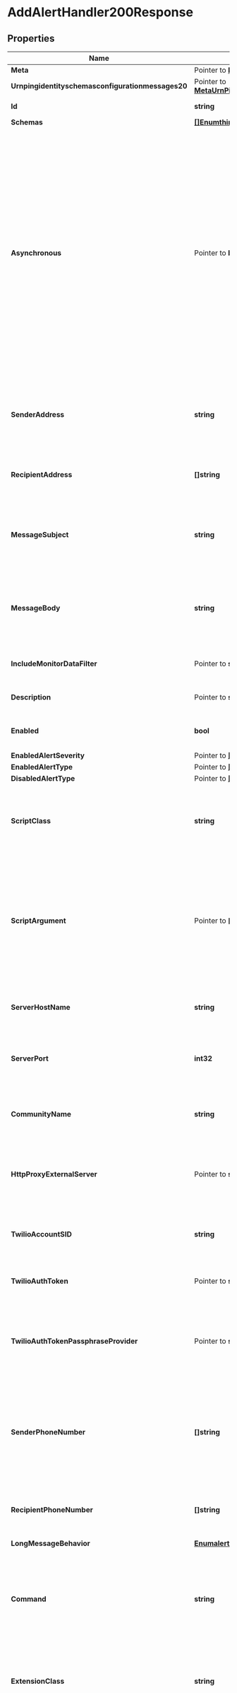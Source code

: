 # AddAlertHandler200Response

## Properties

Name | Type | Description | Notes
------------ | ------------- | ------------- | -------------
**Meta** | Pointer to [**MetaMeta**](MetaMeta.md) |  | [optional] 
**Urnpingidentityschemasconfigurationmessages20** | Pointer to [**MetaUrnPingidentitySchemasConfigurationMessages20**](MetaUrnPingidentitySchemasConfigurationMessages20.md) |  | [optional] 
**Id** | **string** | Name of the Alert Handler | 
**Schemas** | [**[]EnumthirdPartyAlertHandlerSchemaUrn**](EnumthirdPartyAlertHandlerSchemaUrn.md) |  | 
**Asynchronous** | Pointer to **bool** | Indicates whether the server should attempt to invoke this Alert Handler in a background thread so that any potentially-expensive processing (e.g., performing network communication to deliver the alert notification) will not delay whatever processing the server was performing when the alert was generated. | [optional] 
**SenderAddress** | **string** | Specifies the email address to use as the sender for messages generated by this alert handler. | 
**RecipientAddress** | **[]string** | Specifies an email address to which the messages should be sent. | 
**MessageSubject** | **string** | Specifies the subject that should be used for email messages generated by this alert handler. | 
**MessageBody** | **string** | Specifies the body that should be used for email messages generated by this alert handler. | 
**IncludeMonitorDataFilter** | Pointer to **string** | Include monitor entries that match this filter. | [optional] 
**Description** | Pointer to **string** | A description for this Alert Handler | [optional] 
**Enabled** | **bool** | Indicates whether the Alert Handler is enabled. | 
**EnabledAlertSeverity** | Pointer to [**[]EnumalertHandlerEnabledAlertSeverityProp**](EnumalertHandlerEnabledAlertSeverityProp.md) |  | [optional] 
**EnabledAlertType** | Pointer to [**[]EnumalertHandlerEnabledAlertTypeProp**](EnumalertHandlerEnabledAlertTypeProp.md) |  | [optional] 
**DisabledAlertType** | Pointer to [**[]EnumalertHandlerDisabledAlertTypeProp**](EnumalertHandlerDisabledAlertTypeProp.md) |  | [optional] 
**ScriptClass** | **string** | The fully-qualified name of the Groovy class providing the logic for the Groovy Scripted Alert Handler. | 
**ScriptArgument** | Pointer to **[]string** | The set of arguments used to customize the behavior for the Scripted Alert Handler. Each configuration property should be given in the form &#39;name&#x3D;value&#39;. | [optional] 
**ServerHostName** | **string** | Specifies the address of the SNMP agent to which traps will be sent. | 
**ServerPort** | **int32** | Specifies the port number of the SNMP agent to which traps will be sent. | 
**CommunityName** | **string** | Specifies the name of the community to which the traps will be sent. | 
**HttpProxyExternalServer** | Pointer to **string** | A reference to an HTTP proxy server that should be used for requests sent to the Twilio service. | [optional] 
**TwilioAccountSID** | **string** | The unique identifier assigned to the Twilio account that will be used. | 
**TwilioAuthToken** | Pointer to **string** | The auth token for the Twilio account that will be used. | [optional] 
**TwilioAuthTokenPassphraseProvider** | Pointer to **string** | The passphrase provider that may be used to obtain the auth token for the Twilio account that will be used. | [optional] 
**SenderPhoneNumber** | **[]string** | The outgoing phone number to use for the messages. Values must be phone numbers you have obtained for use with your Twilio account. | 
**RecipientPhoneNumber** | **[]string** | The phone number to which alert notifications should be delivered. | 
**LongMessageBehavior** | [**EnumalertHandlerLongMessageBehaviorProp**](EnumalertHandlerLongMessageBehaviorProp.md) |  | 
**Command** | **string** | Specifies the path of the command to execute, without any arguments. It must be an absolute path for reasons of security and reliability. | 
**ExtensionClass** | **string** | The fully-qualified name of the Java class providing the logic for the Third Party Alert Handler. | 
**ExtensionArgument** | Pointer to **[]string** | The set of arguments used to customize the behavior for the Third Party Alert Handler. Each configuration property should be given in the form &#39;name&#x3D;value&#39;. | [optional] 

## Methods

### NewAddAlertHandler200Response

`func NewAddAlertHandler200Response(id string, schemas []EnumthirdPartyAlertHandlerSchemaUrn, senderAddress string, recipientAddress []string, messageSubject string, messageBody string, enabled bool, scriptClass string, serverHostName string, serverPort int32, communityName string, twilioAccountSID string, senderPhoneNumber []string, recipientPhoneNumber []string, longMessageBehavior EnumalertHandlerLongMessageBehaviorProp, command string, extensionClass string, ) *AddAlertHandler200Response`

NewAddAlertHandler200Response instantiates a new AddAlertHandler200Response object
This constructor will assign default values to properties that have it defined,
and makes sure properties required by API are set, but the set of arguments
will change when the set of required properties is changed

### NewAddAlertHandler200ResponseWithDefaults

`func NewAddAlertHandler200ResponseWithDefaults() *AddAlertHandler200Response`

NewAddAlertHandler200ResponseWithDefaults instantiates a new AddAlertHandler200Response object
This constructor will only assign default values to properties that have it defined,
but it doesn't guarantee that properties required by API are set

### GetMeta

`func (o *AddAlertHandler200Response) GetMeta() MetaMeta`

GetMeta returns the Meta field if non-nil, zero value otherwise.

### GetMetaOk

`func (o *AddAlertHandler200Response) GetMetaOk() (*MetaMeta, bool)`

GetMetaOk returns a tuple with the Meta field if it's non-nil, zero value otherwise
and a boolean to check if the value has been set.

### SetMeta

`func (o *AddAlertHandler200Response) SetMeta(v MetaMeta)`

SetMeta sets Meta field to given value.

### HasMeta

`func (o *AddAlertHandler200Response) HasMeta() bool`

HasMeta returns a boolean if a field has been set.

### GetUrnpingidentityschemasconfigurationmessages20

`func (o *AddAlertHandler200Response) GetUrnpingidentityschemasconfigurationmessages20() MetaUrnPingidentitySchemasConfigurationMessages20`

GetUrnpingidentityschemasconfigurationmessages20 returns the Urnpingidentityschemasconfigurationmessages20 field if non-nil, zero value otherwise.

### GetUrnpingidentityschemasconfigurationmessages20Ok

`func (o *AddAlertHandler200Response) GetUrnpingidentityschemasconfigurationmessages20Ok() (*MetaUrnPingidentitySchemasConfigurationMessages20, bool)`

GetUrnpingidentityschemasconfigurationmessages20Ok returns a tuple with the Urnpingidentityschemasconfigurationmessages20 field if it's non-nil, zero value otherwise
and a boolean to check if the value has been set.

### SetUrnpingidentityschemasconfigurationmessages20

`func (o *AddAlertHandler200Response) SetUrnpingidentityschemasconfigurationmessages20(v MetaUrnPingidentitySchemasConfigurationMessages20)`

SetUrnpingidentityschemasconfigurationmessages20 sets Urnpingidentityschemasconfigurationmessages20 field to given value.

### HasUrnpingidentityschemasconfigurationmessages20

`func (o *AddAlertHandler200Response) HasUrnpingidentityschemasconfigurationmessages20() bool`

HasUrnpingidentityschemasconfigurationmessages20 returns a boolean if a field has been set.

### GetId

`func (o *AddAlertHandler200Response) GetId() string`

GetId returns the Id field if non-nil, zero value otherwise.

### GetIdOk

`func (o *AddAlertHandler200Response) GetIdOk() (*string, bool)`

GetIdOk returns a tuple with the Id field if it's non-nil, zero value otherwise
and a boolean to check if the value has been set.

### SetId

`func (o *AddAlertHandler200Response) SetId(v string)`

SetId sets Id field to given value.


### GetSchemas

`func (o *AddAlertHandler200Response) GetSchemas() []EnumthirdPartyAlertHandlerSchemaUrn`

GetSchemas returns the Schemas field if non-nil, zero value otherwise.

### GetSchemasOk

`func (o *AddAlertHandler200Response) GetSchemasOk() (*[]EnumthirdPartyAlertHandlerSchemaUrn, bool)`

GetSchemasOk returns a tuple with the Schemas field if it's non-nil, zero value otherwise
and a boolean to check if the value has been set.

### SetSchemas

`func (o *AddAlertHandler200Response) SetSchemas(v []EnumthirdPartyAlertHandlerSchemaUrn)`

SetSchemas sets Schemas field to given value.


### GetAsynchronous

`func (o *AddAlertHandler200Response) GetAsynchronous() bool`

GetAsynchronous returns the Asynchronous field if non-nil, zero value otherwise.

### GetAsynchronousOk

`func (o *AddAlertHandler200Response) GetAsynchronousOk() (*bool, bool)`

GetAsynchronousOk returns a tuple with the Asynchronous field if it's non-nil, zero value otherwise
and a boolean to check if the value has been set.

### SetAsynchronous

`func (o *AddAlertHandler200Response) SetAsynchronous(v bool)`

SetAsynchronous sets Asynchronous field to given value.

### HasAsynchronous

`func (o *AddAlertHandler200Response) HasAsynchronous() bool`

HasAsynchronous returns a boolean if a field has been set.

### GetSenderAddress

`func (o *AddAlertHandler200Response) GetSenderAddress() string`

GetSenderAddress returns the SenderAddress field if non-nil, zero value otherwise.

### GetSenderAddressOk

`func (o *AddAlertHandler200Response) GetSenderAddressOk() (*string, bool)`

GetSenderAddressOk returns a tuple with the SenderAddress field if it's non-nil, zero value otherwise
and a boolean to check if the value has been set.

### SetSenderAddress

`func (o *AddAlertHandler200Response) SetSenderAddress(v string)`

SetSenderAddress sets SenderAddress field to given value.


### GetRecipientAddress

`func (o *AddAlertHandler200Response) GetRecipientAddress() []string`

GetRecipientAddress returns the RecipientAddress field if non-nil, zero value otherwise.

### GetRecipientAddressOk

`func (o *AddAlertHandler200Response) GetRecipientAddressOk() (*[]string, bool)`

GetRecipientAddressOk returns a tuple with the RecipientAddress field if it's non-nil, zero value otherwise
and a boolean to check if the value has been set.

### SetRecipientAddress

`func (o *AddAlertHandler200Response) SetRecipientAddress(v []string)`

SetRecipientAddress sets RecipientAddress field to given value.


### GetMessageSubject

`func (o *AddAlertHandler200Response) GetMessageSubject() string`

GetMessageSubject returns the MessageSubject field if non-nil, zero value otherwise.

### GetMessageSubjectOk

`func (o *AddAlertHandler200Response) GetMessageSubjectOk() (*string, bool)`

GetMessageSubjectOk returns a tuple with the MessageSubject field if it's non-nil, zero value otherwise
and a boolean to check if the value has been set.

### SetMessageSubject

`func (o *AddAlertHandler200Response) SetMessageSubject(v string)`

SetMessageSubject sets MessageSubject field to given value.


### GetMessageBody

`func (o *AddAlertHandler200Response) GetMessageBody() string`

GetMessageBody returns the MessageBody field if non-nil, zero value otherwise.

### GetMessageBodyOk

`func (o *AddAlertHandler200Response) GetMessageBodyOk() (*string, bool)`

GetMessageBodyOk returns a tuple with the MessageBody field if it's non-nil, zero value otherwise
and a boolean to check if the value has been set.

### SetMessageBody

`func (o *AddAlertHandler200Response) SetMessageBody(v string)`

SetMessageBody sets MessageBody field to given value.


### GetIncludeMonitorDataFilter

`func (o *AddAlertHandler200Response) GetIncludeMonitorDataFilter() string`

GetIncludeMonitorDataFilter returns the IncludeMonitorDataFilter field if non-nil, zero value otherwise.

### GetIncludeMonitorDataFilterOk

`func (o *AddAlertHandler200Response) GetIncludeMonitorDataFilterOk() (*string, bool)`

GetIncludeMonitorDataFilterOk returns a tuple with the IncludeMonitorDataFilter field if it's non-nil, zero value otherwise
and a boolean to check if the value has been set.

### SetIncludeMonitorDataFilter

`func (o *AddAlertHandler200Response) SetIncludeMonitorDataFilter(v string)`

SetIncludeMonitorDataFilter sets IncludeMonitorDataFilter field to given value.

### HasIncludeMonitorDataFilter

`func (o *AddAlertHandler200Response) HasIncludeMonitorDataFilter() bool`

HasIncludeMonitorDataFilter returns a boolean if a field has been set.

### GetDescription

`func (o *AddAlertHandler200Response) GetDescription() string`

GetDescription returns the Description field if non-nil, zero value otherwise.

### GetDescriptionOk

`func (o *AddAlertHandler200Response) GetDescriptionOk() (*string, bool)`

GetDescriptionOk returns a tuple with the Description field if it's non-nil, zero value otherwise
and a boolean to check if the value has been set.

### SetDescription

`func (o *AddAlertHandler200Response) SetDescription(v string)`

SetDescription sets Description field to given value.

### HasDescription

`func (o *AddAlertHandler200Response) HasDescription() bool`

HasDescription returns a boolean if a field has been set.

### GetEnabled

`func (o *AddAlertHandler200Response) GetEnabled() bool`

GetEnabled returns the Enabled field if non-nil, zero value otherwise.

### GetEnabledOk

`func (o *AddAlertHandler200Response) GetEnabledOk() (*bool, bool)`

GetEnabledOk returns a tuple with the Enabled field if it's non-nil, zero value otherwise
and a boolean to check if the value has been set.

### SetEnabled

`func (o *AddAlertHandler200Response) SetEnabled(v bool)`

SetEnabled sets Enabled field to given value.


### GetEnabledAlertSeverity

`func (o *AddAlertHandler200Response) GetEnabledAlertSeverity() []EnumalertHandlerEnabledAlertSeverityProp`

GetEnabledAlertSeverity returns the EnabledAlertSeverity field if non-nil, zero value otherwise.

### GetEnabledAlertSeverityOk

`func (o *AddAlertHandler200Response) GetEnabledAlertSeverityOk() (*[]EnumalertHandlerEnabledAlertSeverityProp, bool)`

GetEnabledAlertSeverityOk returns a tuple with the EnabledAlertSeverity field if it's non-nil, zero value otherwise
and a boolean to check if the value has been set.

### SetEnabledAlertSeverity

`func (o *AddAlertHandler200Response) SetEnabledAlertSeverity(v []EnumalertHandlerEnabledAlertSeverityProp)`

SetEnabledAlertSeverity sets EnabledAlertSeverity field to given value.

### HasEnabledAlertSeverity

`func (o *AddAlertHandler200Response) HasEnabledAlertSeverity() bool`

HasEnabledAlertSeverity returns a boolean if a field has been set.

### GetEnabledAlertType

`func (o *AddAlertHandler200Response) GetEnabledAlertType() []EnumalertHandlerEnabledAlertTypeProp`

GetEnabledAlertType returns the EnabledAlertType field if non-nil, zero value otherwise.

### GetEnabledAlertTypeOk

`func (o *AddAlertHandler200Response) GetEnabledAlertTypeOk() (*[]EnumalertHandlerEnabledAlertTypeProp, bool)`

GetEnabledAlertTypeOk returns a tuple with the EnabledAlertType field if it's non-nil, zero value otherwise
and a boolean to check if the value has been set.

### SetEnabledAlertType

`func (o *AddAlertHandler200Response) SetEnabledAlertType(v []EnumalertHandlerEnabledAlertTypeProp)`

SetEnabledAlertType sets EnabledAlertType field to given value.

### HasEnabledAlertType

`func (o *AddAlertHandler200Response) HasEnabledAlertType() bool`

HasEnabledAlertType returns a boolean if a field has been set.

### GetDisabledAlertType

`func (o *AddAlertHandler200Response) GetDisabledAlertType() []EnumalertHandlerDisabledAlertTypeProp`

GetDisabledAlertType returns the DisabledAlertType field if non-nil, zero value otherwise.

### GetDisabledAlertTypeOk

`func (o *AddAlertHandler200Response) GetDisabledAlertTypeOk() (*[]EnumalertHandlerDisabledAlertTypeProp, bool)`

GetDisabledAlertTypeOk returns a tuple with the DisabledAlertType field if it's non-nil, zero value otherwise
and a boolean to check if the value has been set.

### SetDisabledAlertType

`func (o *AddAlertHandler200Response) SetDisabledAlertType(v []EnumalertHandlerDisabledAlertTypeProp)`

SetDisabledAlertType sets DisabledAlertType field to given value.

### HasDisabledAlertType

`func (o *AddAlertHandler200Response) HasDisabledAlertType() bool`

HasDisabledAlertType returns a boolean if a field has been set.

### GetScriptClass

`func (o *AddAlertHandler200Response) GetScriptClass() string`

GetScriptClass returns the ScriptClass field if non-nil, zero value otherwise.

### GetScriptClassOk

`func (o *AddAlertHandler200Response) GetScriptClassOk() (*string, bool)`

GetScriptClassOk returns a tuple with the ScriptClass field if it's non-nil, zero value otherwise
and a boolean to check if the value has been set.

### SetScriptClass

`func (o *AddAlertHandler200Response) SetScriptClass(v string)`

SetScriptClass sets ScriptClass field to given value.


### GetScriptArgument

`func (o *AddAlertHandler200Response) GetScriptArgument() []string`

GetScriptArgument returns the ScriptArgument field if non-nil, zero value otherwise.

### GetScriptArgumentOk

`func (o *AddAlertHandler200Response) GetScriptArgumentOk() (*[]string, bool)`

GetScriptArgumentOk returns a tuple with the ScriptArgument field if it's non-nil, zero value otherwise
and a boolean to check if the value has been set.

### SetScriptArgument

`func (o *AddAlertHandler200Response) SetScriptArgument(v []string)`

SetScriptArgument sets ScriptArgument field to given value.

### HasScriptArgument

`func (o *AddAlertHandler200Response) HasScriptArgument() bool`

HasScriptArgument returns a boolean if a field has been set.

### GetServerHostName

`func (o *AddAlertHandler200Response) GetServerHostName() string`

GetServerHostName returns the ServerHostName field if non-nil, zero value otherwise.

### GetServerHostNameOk

`func (o *AddAlertHandler200Response) GetServerHostNameOk() (*string, bool)`

GetServerHostNameOk returns a tuple with the ServerHostName field if it's non-nil, zero value otherwise
and a boolean to check if the value has been set.

### SetServerHostName

`func (o *AddAlertHandler200Response) SetServerHostName(v string)`

SetServerHostName sets ServerHostName field to given value.


### GetServerPort

`func (o *AddAlertHandler200Response) GetServerPort() int32`

GetServerPort returns the ServerPort field if non-nil, zero value otherwise.

### GetServerPortOk

`func (o *AddAlertHandler200Response) GetServerPortOk() (*int32, bool)`

GetServerPortOk returns a tuple with the ServerPort field if it's non-nil, zero value otherwise
and a boolean to check if the value has been set.

### SetServerPort

`func (o *AddAlertHandler200Response) SetServerPort(v int32)`

SetServerPort sets ServerPort field to given value.


### GetCommunityName

`func (o *AddAlertHandler200Response) GetCommunityName() string`

GetCommunityName returns the CommunityName field if non-nil, zero value otherwise.

### GetCommunityNameOk

`func (o *AddAlertHandler200Response) GetCommunityNameOk() (*string, bool)`

GetCommunityNameOk returns a tuple with the CommunityName field if it's non-nil, zero value otherwise
and a boolean to check if the value has been set.

### SetCommunityName

`func (o *AddAlertHandler200Response) SetCommunityName(v string)`

SetCommunityName sets CommunityName field to given value.


### GetHttpProxyExternalServer

`func (o *AddAlertHandler200Response) GetHttpProxyExternalServer() string`

GetHttpProxyExternalServer returns the HttpProxyExternalServer field if non-nil, zero value otherwise.

### GetHttpProxyExternalServerOk

`func (o *AddAlertHandler200Response) GetHttpProxyExternalServerOk() (*string, bool)`

GetHttpProxyExternalServerOk returns a tuple with the HttpProxyExternalServer field if it's non-nil, zero value otherwise
and a boolean to check if the value has been set.

### SetHttpProxyExternalServer

`func (o *AddAlertHandler200Response) SetHttpProxyExternalServer(v string)`

SetHttpProxyExternalServer sets HttpProxyExternalServer field to given value.

### HasHttpProxyExternalServer

`func (o *AddAlertHandler200Response) HasHttpProxyExternalServer() bool`

HasHttpProxyExternalServer returns a boolean if a field has been set.

### GetTwilioAccountSID

`func (o *AddAlertHandler200Response) GetTwilioAccountSID() string`

GetTwilioAccountSID returns the TwilioAccountSID field if non-nil, zero value otherwise.

### GetTwilioAccountSIDOk

`func (o *AddAlertHandler200Response) GetTwilioAccountSIDOk() (*string, bool)`

GetTwilioAccountSIDOk returns a tuple with the TwilioAccountSID field if it's non-nil, zero value otherwise
and a boolean to check if the value has been set.

### SetTwilioAccountSID

`func (o *AddAlertHandler200Response) SetTwilioAccountSID(v string)`

SetTwilioAccountSID sets TwilioAccountSID field to given value.


### GetTwilioAuthToken

`func (o *AddAlertHandler200Response) GetTwilioAuthToken() string`

GetTwilioAuthToken returns the TwilioAuthToken field if non-nil, zero value otherwise.

### GetTwilioAuthTokenOk

`func (o *AddAlertHandler200Response) GetTwilioAuthTokenOk() (*string, bool)`

GetTwilioAuthTokenOk returns a tuple with the TwilioAuthToken field if it's non-nil, zero value otherwise
and a boolean to check if the value has been set.

### SetTwilioAuthToken

`func (o *AddAlertHandler200Response) SetTwilioAuthToken(v string)`

SetTwilioAuthToken sets TwilioAuthToken field to given value.

### HasTwilioAuthToken

`func (o *AddAlertHandler200Response) HasTwilioAuthToken() bool`

HasTwilioAuthToken returns a boolean if a field has been set.

### GetTwilioAuthTokenPassphraseProvider

`func (o *AddAlertHandler200Response) GetTwilioAuthTokenPassphraseProvider() string`

GetTwilioAuthTokenPassphraseProvider returns the TwilioAuthTokenPassphraseProvider field if non-nil, zero value otherwise.

### GetTwilioAuthTokenPassphraseProviderOk

`func (o *AddAlertHandler200Response) GetTwilioAuthTokenPassphraseProviderOk() (*string, bool)`

GetTwilioAuthTokenPassphraseProviderOk returns a tuple with the TwilioAuthTokenPassphraseProvider field if it's non-nil, zero value otherwise
and a boolean to check if the value has been set.

### SetTwilioAuthTokenPassphraseProvider

`func (o *AddAlertHandler200Response) SetTwilioAuthTokenPassphraseProvider(v string)`

SetTwilioAuthTokenPassphraseProvider sets TwilioAuthTokenPassphraseProvider field to given value.

### HasTwilioAuthTokenPassphraseProvider

`func (o *AddAlertHandler200Response) HasTwilioAuthTokenPassphraseProvider() bool`

HasTwilioAuthTokenPassphraseProvider returns a boolean if a field has been set.

### GetSenderPhoneNumber

`func (o *AddAlertHandler200Response) GetSenderPhoneNumber() []string`

GetSenderPhoneNumber returns the SenderPhoneNumber field if non-nil, zero value otherwise.

### GetSenderPhoneNumberOk

`func (o *AddAlertHandler200Response) GetSenderPhoneNumberOk() (*[]string, bool)`

GetSenderPhoneNumberOk returns a tuple with the SenderPhoneNumber field if it's non-nil, zero value otherwise
and a boolean to check if the value has been set.

### SetSenderPhoneNumber

`func (o *AddAlertHandler200Response) SetSenderPhoneNumber(v []string)`

SetSenderPhoneNumber sets SenderPhoneNumber field to given value.


### GetRecipientPhoneNumber

`func (o *AddAlertHandler200Response) GetRecipientPhoneNumber() []string`

GetRecipientPhoneNumber returns the RecipientPhoneNumber field if non-nil, zero value otherwise.

### GetRecipientPhoneNumberOk

`func (o *AddAlertHandler200Response) GetRecipientPhoneNumberOk() (*[]string, bool)`

GetRecipientPhoneNumberOk returns a tuple with the RecipientPhoneNumber field if it's non-nil, zero value otherwise
and a boolean to check if the value has been set.

### SetRecipientPhoneNumber

`func (o *AddAlertHandler200Response) SetRecipientPhoneNumber(v []string)`

SetRecipientPhoneNumber sets RecipientPhoneNumber field to given value.


### GetLongMessageBehavior

`func (o *AddAlertHandler200Response) GetLongMessageBehavior() EnumalertHandlerLongMessageBehaviorProp`

GetLongMessageBehavior returns the LongMessageBehavior field if non-nil, zero value otherwise.

### GetLongMessageBehaviorOk

`func (o *AddAlertHandler200Response) GetLongMessageBehaviorOk() (*EnumalertHandlerLongMessageBehaviorProp, bool)`

GetLongMessageBehaviorOk returns a tuple with the LongMessageBehavior field if it's non-nil, zero value otherwise
and a boolean to check if the value has been set.

### SetLongMessageBehavior

`func (o *AddAlertHandler200Response) SetLongMessageBehavior(v EnumalertHandlerLongMessageBehaviorProp)`

SetLongMessageBehavior sets LongMessageBehavior field to given value.


### GetCommand

`func (o *AddAlertHandler200Response) GetCommand() string`

GetCommand returns the Command field if non-nil, zero value otherwise.

### GetCommandOk

`func (o *AddAlertHandler200Response) GetCommandOk() (*string, bool)`

GetCommandOk returns a tuple with the Command field if it's non-nil, zero value otherwise
and a boolean to check if the value has been set.

### SetCommand

`func (o *AddAlertHandler200Response) SetCommand(v string)`

SetCommand sets Command field to given value.


### GetExtensionClass

`func (o *AddAlertHandler200Response) GetExtensionClass() string`

GetExtensionClass returns the ExtensionClass field if non-nil, zero value otherwise.

### GetExtensionClassOk

`func (o *AddAlertHandler200Response) GetExtensionClassOk() (*string, bool)`

GetExtensionClassOk returns a tuple with the ExtensionClass field if it's non-nil, zero value otherwise
and a boolean to check if the value has been set.

### SetExtensionClass

`func (o *AddAlertHandler200Response) SetExtensionClass(v string)`

SetExtensionClass sets ExtensionClass field to given value.


### GetExtensionArgument

`func (o *AddAlertHandler200Response) GetExtensionArgument() []string`

GetExtensionArgument returns the ExtensionArgument field if non-nil, zero value otherwise.

### GetExtensionArgumentOk

`func (o *AddAlertHandler200Response) GetExtensionArgumentOk() (*[]string, bool)`

GetExtensionArgumentOk returns a tuple with the ExtensionArgument field if it's non-nil, zero value otherwise
and a boolean to check if the value has been set.

### SetExtensionArgument

`func (o *AddAlertHandler200Response) SetExtensionArgument(v []string)`

SetExtensionArgument sets ExtensionArgument field to given value.

### HasExtensionArgument

`func (o *AddAlertHandler200Response) HasExtensionArgument() bool`

HasExtensionArgument returns a boolean if a field has been set.


[[Back to Model list]](../README.md#documentation-for-models) [[Back to API list]](../README.md#documentation-for-api-endpoints) [[Back to README]](../README.md)



